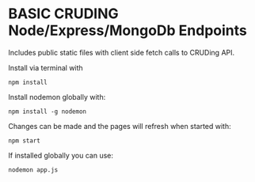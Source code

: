 # BASIC CRUDING Node/Express/MongoDb Endpoints

Includes public static files with client side fetch calls to CRUDing API.

Install via terminal with

```console
npm install
```

Install nodemon globally with:

```console
npm install -g nodemon
```

Changes can be made and the pages will refresh when started with:

```console
npm start
```

If installed globally you can use:

```console
nodemon app.js
```


